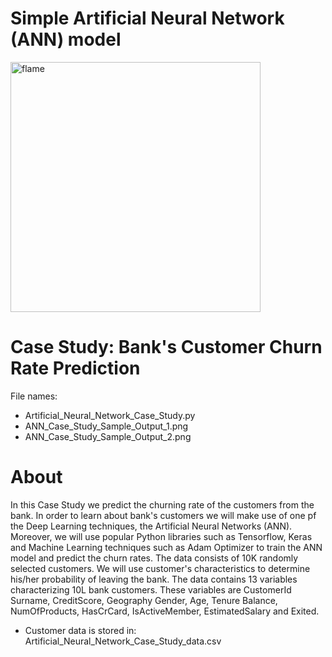 # Simple Artificial Neural Network (ANN) model
<p align="Header">
  <a href="https://flame-engine.org">
    <img alt="flame" width="400px" src="https://www.stonebridge.uk.com/blog/wp-content/uploads/2019/10/neuron-animation-blog.gif">
  </a>
</p>

# Case Study: Bank's Customer Churn Rate Prediction 
File names: 
 - Artificial_Neural_Network_Case_Study.py 
 - ANN_Case_Study_Sample_Output_1.png
 - ANN_Case_Study_Sample_Output_2.png

# About 
In this Case Study we predict the churning rate of the customers from the bank. In order to learn about bank's customers we will make use of one pf the Deep Learning techniques, the Artificial Neural Networks (ANN).
Moreover, we will use popular Python libraries such as Tensorflow, Keras and Machine Learning techniques such as Adam Optimizer to train the ANN model and predict the churn rates.  The data consists of 10K randomly selected customers. We will use customer's characteristics to determine his/her probability of leaving the bank. The data contains 13 variables characterizing 10L bank customers. These variables are CustomerId	Surname,	CreditScore, Geography	Gender, Age, Tenure	Balance, NumOfProducts, HasCrCard, IsActiveMember, EstimatedSalary and Exited. 
   - Customer data is stored in: Artificial_Neural_Network_Case_Study_data.csv

 
